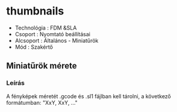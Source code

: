 # thumbnails

* Technológia : FDM &SLA
* Csoport :  Nyomtató beállításai
* Alcsoport : Általános - Miniatűrök 
* Mód : Szakértő

## Miniatűrök mérete

### Leírás

A fényképek méretét .gcode és .sl1 fájlban kell tárolni, a következő formátumban: \"XxY, XxY, ...\"

